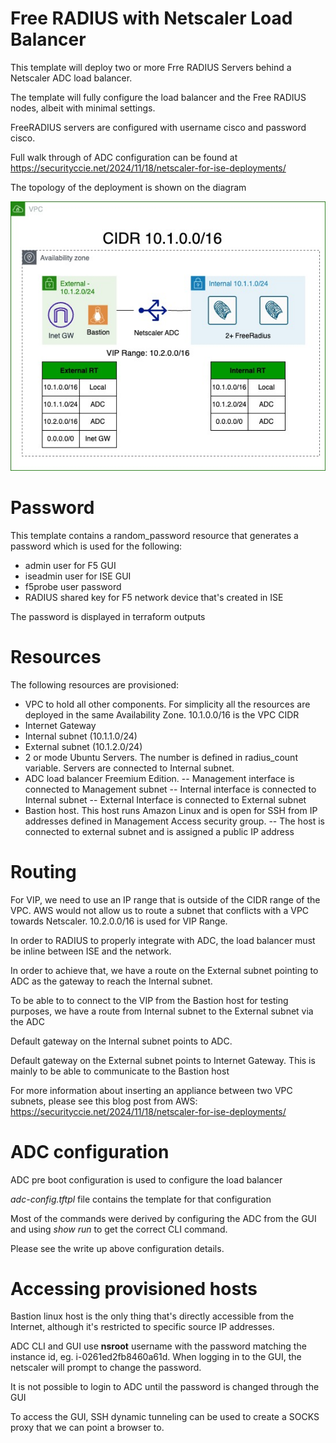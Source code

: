 # Free RADIUS with Netscaler Load Balancer
This template will deploy two or more Frre RADIUS Servers behind a Netscaler ADC load balancer.

The template will fully configure the load balancer and the Free RADIUS nodes, albeit with minimal settings.

FreeRADIUS servers are configured with username cisco and password cisco.

Full walk through of ADC configuration can be found at https://securityccie.net/2024/11/18/netscaler-for-ise-deployments/

The topology of the deployment is shown on the diagram

![Network Toplogy](topology.jpg)

# Password
This template contains a random_password resource that generates a password which is used for the following:
- admin user for F5 GUI
- iseadmin user for ISE GUI
- f5probe user password
- RADIUS shared key for F5 network device that's created in ISE

The password is displayed in terraform outputs

# Resources
The following resources are provisioned:
- VPC to hold all other components. For simplicity all the resources are deployed in the same Availability Zone. 10.1.0.0/16 is the VPC CIDR
- Internet Gateway
- Internal subnet (10.1.1.0/24)
- External subnet (10.1.2.0/24)
- 2 or mode Ubuntu Servers. The number is defined in radius_count variable. Servers are connected to Internal subnet.
- ADC load balancer Freemium Edition.
-- Management interface is connected to Management subnet
-- Internal interface is connected to Internal subnet
-- External Interface is connected to External subnet
- Bastion host. This host runs Amazon Linux and is open for SSH from IP addresses defined in Management Access security group.
-- The host is connected to external subnet and is assigned a public IP address

# Routing
For VIP, we need to use an IP range that is outside of the CIDR range of the VPC. AWS would not allow us to route a subnet that conflicts with a VPC towards Netscaler. 10.2.0.0/16 is used for VIP Range. 

In order to RADIUS to properly integrate with ADC, the load balancer must be inline between ISE and the network.

In order to achieve that, we have a route on the External subnet pointing to ADC as the gateway to reach the Internal subnet.

To be able to to connect to the VIP from the Bastion host for testing purposes, we have a route from Internal subnet to the External subnet via the ADC

Default gateway on the Internal subnet points to ADC.

Default gateway on the External subnet points to Internet Gateway. This is mainly to be able to communicate to the Bastion host

For more information about inserting an appliance between two VPC subnets, please see this blog post from AWS: https://securityccie.net/2024/11/18/netscaler-for-ise-deployments/

# ADC configuration
ADC pre boot configuration is used to configure the load balancer

*adc-config.tftpl* file contains the template for that configuration

Most of the commands were derived by configuring the ADC from the GUI and using *show run* to get the correct CLI command.

Please see the write up above configuration details.

# Accessing provisioned hosts

Bastion linux host is the only thing that's directly accessible from the Internet, although it's restricted to specific source IP addresses.

ADC CLI and GUI use **nsroot** username with the password matching the instance id, eg. i-0261ed2fb8460a61d. When logging in to the GUI, the netscaler will prompt to change the password.

It is not possible to login to ADC until the password is changed through the GUI

To access the GUI, SSH dynamic tunneling can be used to create a SOCKS proxy that we can point a browser to.